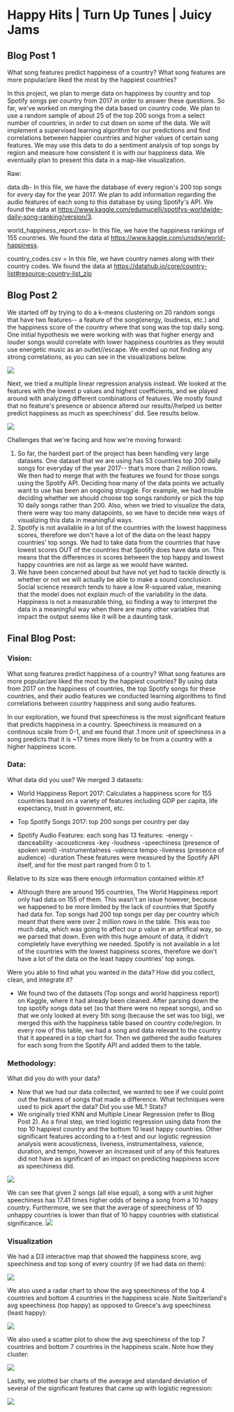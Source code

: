 # Happy Hits | Turn Up Tunes | Juicy Jams

## Blog Post 1

What song features predict happiness of a country? What song features are more popular/are liked the most by the happiest countries?

In this project, we plan to merge data on happiness by country and top Spotify songs per country from 2017 in order to answer these questions. So far, we've worked on merging the data based on country code. We plan to use a random sample of about 25 of the top 200 songs from a select number of countries, in order to cut down on some of the data. We will implement a supervised learning algorithm for our predictions and find correlations between happier countries and higher values of certain song features. We may use this data to do a sentiment analysis of top songs by region and measure how consistent it is with our happiness data. We eventually plan to present this data in a map-like visualization.


Raw:

data.db- In this file, we have the database of every region's 200 top songs for every day for the year 2017. We plan to add information regarding the audio features of each song to this database by using Spotify's API. We found the data at https://www.kaggle.com/edumucelli/spotifys-worldwide-daily-song-ranking/version/3. 

world_happiness_report.csv- In this file, we have the happiness rankings of 155 countries. We found the data at https://www.kaggle.com/unsdsn/world-happiness. 

country_codes.csv = In this file, we have country names along with their country codes. We found the data at https://datahub.io/core/country-list#resource-country-list_zip


## Blog Post 2

We started off by trying to do a k-means clustering on 20 random songs that have two features-- a feature of the song(energy, loudness, etc.) and the happiness score of the country where that song was the top daily song. One initial hypothesis we were working with was that higher energy and louder songs would correlate with lower happiness countries as they would use energetic music as an outlet//escape. We ended up not finding any strong correlations, as you can see in the visualizations below. 

<img src="visual_1.png">

Next, we tried a multiple linear regression analysis instead. We looked at the features with the lowest p values and highest coefficients, and we played around with analyzing different combinations of features. We mostly found that no feature's presence or absence altered our results//helped us better predict happiness as much as speechiness' did. See results below.

<img src="visual_2.png">

Challenges that we're facing and how we're moving forward:
  1) So far, the hardest part of the project has been handling very large datasets. One dataset that we are using has 53 countries top 200 daily songs for everyday of the year 2017-- that’s more than 2 million rows. We then had to merge that with the features we found for those songs using the Spotify API. Deciding how many of the data points we actually want to use has been an ongoing struggle. For example, we had trouble deciding whether we should choose top songs randomly or pick the top 10 daily songs rather than 200. Also, when we tried to visualize the data, there were way too many datapoints, so we have to decide new ways of visualizing this data in meaningful ways. 
   2) Spotify is not available in a lot of the countries with the lowest happiness scores, therefore we don't have a lot of the data on the least happy countries' top songs. We had to take data from the countries that have lowest scores OUT of the countries that Spotify does have data on. This means that the differences in scores between the top happy and lowest happy countries are not as large as we would have wanted.
   3) We have been concerned about but have not yet had to tackle directly is whether or not we will actually be able to make a sound conclusion. Social science research tends to have a low R-squared value, meaning that the model does not explain much of the variability in the data. Happiness is not a measurable thing, so finding a way to interpret the data in a meaningful way when there are many other variables that impact the output seems like it will be a daunting task. 


## Final Blog Post:
### Vision: 
What song features predict happiness of a country? What song features are more popular/are liked the most by the happiest countries? By using data from 2017 on the happiness of countries, the top Spotify songs for these countries, and their audio features we conducted learning algorithms to find correlations between country happiness and song audio features.

In our exploration, we found that speechiness is the most significant feature that predicts happiness in a country. Speechiness is measured on a continous scale from 0-1, and we found that .1 more unit of speechiness in a song predicts that it is ~17 times more likely to be from a country with a higher happiness score.

### Data: 
What data did you use? 
  We merged 3 datasets:
  
  - World Happiness Report 2017: Calculates a happiness score for 155 countries based on a variety of features including GDP per capita, life expectancy, trust in government, etc.

  - Top Spotify Songs 2017: top 200 songs per country per day

  - Spotify Audio Features: each song has 13 features: 
      -energy   -danceability   -acousticness   -key   -loudness
      -speechiness (presence of spoken word)  -instrumentalness
      -valence  tempo -liveness (presence of audience)  -duration
    These features were measured by the Spotify API itself, and for the most part ranged from 0 to 1.

Relative to its size was there enough information contained within it? 
- Although there are around 195 countries, The World Happiness report only had data on 155 of them. This wasn't an issue however, because we happened to be more limited by the lack of countries that Spotify had data for. Top songs had 200 top songs per day per country which meant that there were over 2 million rows in the table. This was too much data, which was going to affect our p value in an artifical way, so we parsed that down. Even with this huge amount of data, it didn't completely have everything we needed. Spotify is not available in a lot of the countries with the lowest happiness scores, therefore we don't have a lot of the data on the least happy countries' top songs.

Were you able to find what you wanted in the data? How did you collect, clean, and integrate it?
- We found two of the datasets (Top songs and world happiness report) on Kaggle, where it had already been cleaned. After parsing down the top spotify songs data set (so that there were no repeat songs), and so that we only looked at every 5th song (because the set was too big), we merged this with the happiness table based on country code/region. In every row of this table, we had a song and data relevant to the country that it appeared in a top chart for. Then we gathered the audio features for each song from the Spotify API and added them to the table.
  
### Methodology: 
What did you do with your data? 
- Now that we had our data collected, we wanted to see if we could point out the features of songs that made a difference.
What techniques were used to pick apart the data? Did you use ML? Stats? 
- We originally tried KNN and Multiple Linear Regression (refer to Blog Post 2). As a final step, we tried logistic regression using data from the top 10 happiest country and the bottom 10 least happy countries. Other significant features according to a t-test and our logistic regression analysis were acousticness, liveness, instrumentalness, valence, duration, and tempo, however an increased unit of any of this features did not have as significant of an impact on predicting happiness score as speechiness did.
<img src="Logistic Reg.png">

We can see that given 2 songs (all else equal), a song with a unit higher speechiness has 17.41 times higher odds of being a song from a 10 happy country. Furthermore, we see that the average of speechiness of 10 unhappy countries is lower than that of 10 happy countries with statistical significance.
<img src="Speechiness.png">

### Visualization
We had a D3 interactive map that showed the happiness score, avg speechiness and top song of every country (if we had data on them):

<img src="Screen Shot 2019-05-01 at 3.52.48 AM.png">

We also used a radar chart to show the avg speechiness of the top 4 countries and bottom 4 countries in the happiness scale. Note Switzerland's avg speechiness (top happy) as opposed to Greece's avg speechiness (least happy):

<img src="Radar.png">

We also used a scatter plot to show the avg speechiness of the top 7 countries and bottom 7 countries in the happiness scale. Note how they cluster:

<img src="Scatterplot.png">

Lastly, we plotted bar charts of the average and standard deviation of several of the significant features that came up with logistic regression:

<img src="BarChart.png">
